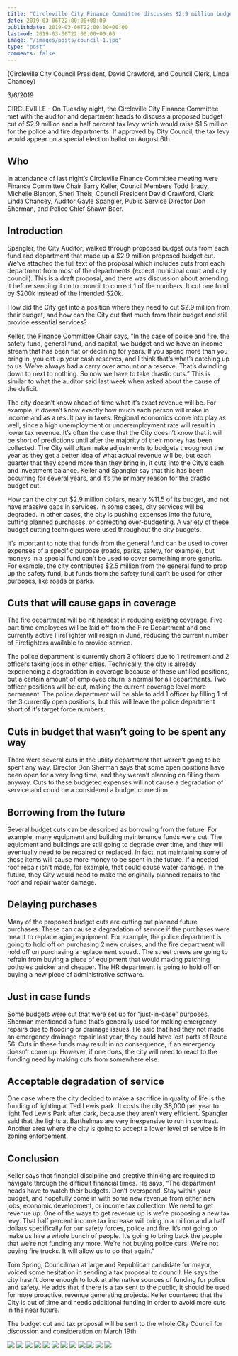 ```yaml
---
title: "Circleville City Finance Committee discusses $2.9 million budget cut and tax proposal"
date: 2019-03-06T22:00:00+00:00
publishdate: 2019-03-06T22:00:00+00:00
lastmod: 2019-03-06T22:00:00+00:00
image: "/images/posts/council-1.jpg"
type: "post"
comments: false
---
```

(Circleville City Council President, David Crawford, and Council Clerk, Linda Chancey)

3/6/2019

CIRCLEVILLE - On Tuesday night, the Circleville City Finance Committee met with the auditor and department heads to discuss a proposed budget cut of $2.9 million and a half percent tax levy which would raise $1.5 million for the police and fire departments. If approved by City Council, the tax levy would appear on a special election ballot on August 6th.

## Who
In attendance of last night’s Circleville Finance Committee meeting were Finance Committee Chair Barry Keller, Council Members Todd Brady, Michelle Blanton, Sheri Theis, Council President David Crawford, Clerk Linda Chancey, Auditor Gayle Spangler, Public Service Director Don Sherman, and Police Chief Shawn Baer.

## Introduction

Spangler, the City Auditor, walked through proposed budget cuts from each fund and department that made up a $2.9 million proposed budget cut. We’ve attached the full text of the proposal which includes cuts from each department from most of the departments (except municipal court and city council). This is a draft proposal, and there was discussion about amending it before sending it on to council to correct 1 of the numbers. It cut one fund by $200k instead of the intended $20k.

How did the City get into a position where they need to cut $2.9 million from their budget, and how can the City cut that much from their budget and still provide essential services? 

Keller, the Finance Committee Chair says, “In the case of police and fire, the safety fund, general fund, and capital, we budget and we have an income stream that has been flat or declining for years. If you spend more than you bring in, you eat up your cash reserves, and I think that’s what’s catching up to us. We’ve always had a carry over amount or a reserve. That’s dwindling down to next to nothing. So now we have to take drastic cuts.” This is similar to what the auditor said last week when asked about the cause of the deficit.

The city doesn’t know ahead of time what it’s exact revenue will be. For example, it doesn’t know exactly how much each person will make in income and as a result pay in taxes. Regional economics come into play as well, since a high unemployment or underemployment rate will result in lower tax revenue. It’s often the case that the City doesn’t know that it will be short of predictions until after the majority of their money has been collected. The City will often make adjustments to budgets throughout the year as they get a better idea of what actual revenue will be, but each quarter that they spend more than they bring in, it cuts into the City’s cash and investment balance. Keller and Spangler say that this has been occurring for several years, and it’s the primary reason for the drastic budget cut. 

How can the city cut $2.9 million dollars, nearly %11.5 of its budget, and not have massive gaps in services. In some cases, city services will be degraded. In other cases, the city is pushing expenses into the future, cutting planned purchases, or correcting over-budgeting. A variety of these budget cutting techniques were used throughout the city budgets.

It’s important to note that funds from the general fund can be used to cover expenses of a specific purpose (roads, parks, safety, for example), but moneys in a special fund can’t be used to cover something more generic. For example, the city contributes $2.5 million from the general fund to prop up the safety fund, but funds from the safety fund can’t be used for other purposes, like roads or parks.

## Cuts that will cause gaps in coverage
The fire department will be hit hardest in reducing existing coverage. Five part time employees will be laid off from the Fire Department and one currently active FireFighter will resign in June, reducing the current number of Firefighters available to provide service.

The police department is currently short 3 officers due to 1 retirement and 2 officers taking jobs in other cities. Technically, the city is already experiencing a degradation in coverage because of these unfilled positions, but a certain amount of employee churn is normal for all departments. Two officer positions will be cut, making the current coverage level more permanent. The police department will be able to add 1 officer by filling 1 of the 3 currently open positions, but this will leave the police department short of it’s target force numbers.

## Cuts in budget that wasn’t going to be spent any way
There were several cuts in the utility department that weren’t going to be spent any way. Director Don Sherman says that some open positions have been open for a very long time, and they weren’t planning on filling them anyway. Cuts to these budgeted expenses will not cause a degradation of service and could be a considered a budget correction.

## Borrowing from the future
Several budget cuts can be described as borrowing from the future. For example, many equipment and building maintenance funds were cut. The equipment and buildings are still going to degrade over time, and they will eventually need to be repaired or replaced. In fact, not maintaining some of these items will cause more money to be spent in the future. If a needed roof repair isn’t made, for example, that could cause water damage. In the future, they City would need to make the originally planned repairs to the roof and repair water damage.

## Delaying purchases
Many of the proposed budget cuts are cutting out planned future purchases. These can cause a degradation of service if the purchases were meant to replace aging equipment. For example, the police department is going to hold off on purchasing 2 new cruises, and the fire department will hold off on purchasing a replacement squad.. The street crews are going to refrain from buying a piece of equipment that would making patching potholes quicker and cheaper. The HR department is going to hold off on buying a new piece of administrative software.

## Just in case funds
Some budgets were cut that were set up for “just-in-case” purposes. Sherman mentioned a fund that’s generally used for making emergency repairs due to flooding or drainage issues. He said that had they not made an emergency drainage repair last year, they could have lost parts of Route 56. Cuts in these funds may result in no consequence, if an emergency doesn’t come up. However, if one does, the city will need to react to the funding need by making cuts from somewhere else.

## Acceptable degradation of service
One case where the city decided to make a sacrifice in quality of life is the funding of lighting at Ted Lewis park. It costs the city $8,000 per year to light Ted Lewis Park after dark, because they aren’t very efficient. Spangler said that the lights at Barthelmas are very inexpensive to run in contrast. Another area where the city is going to accept a lower level of service is in zoning enforcement.

## Conclusion
Keller says that financial discipline and creative thinking are required to navigate through the difficult financial times. He says, “The department heads have to watch their budgets. Don’t overspend. Stay within your budget, and hopefully come in with some new revenue from either new jobs, economic development, or income tax collection. We need to get revenue up. One of the ways to get revenue up is we’re proposing a new tax levy.  That half percent income tax increase will bring in a million and a half dollars specifically for our safety forces, police and fire. It’s not going to make us hire a whole bunch of people. It’s going to bring back the people that we’re not funding any more. We’re not buying police cars. We’re not buying fire trucks.  It will allow us to do that again.”

Tom Spring, Councilman at large and Republican candidate for mayor, voiced some hesitation in sending a tax proposal to council. He says the city hasn’t done enough to look at alternative sources of funding for police and safety. He adds that if there is a tax sent to the public, it should be used for more proactive, revenue generating projects. Keller countered that the City is out of time and needs additional funding in order to avoid more cuts in the near future.

The budget cut and tax proposal will be sent to the whole City Council for discussion and consideration on March 19th.

![](images/posts/budget_cut01.jpg)
![](images/posts/budget_cut02.jpg)
![](images/posts/budget_cut03.jpg)
![](images/posts/budget_cut04.jpg)
![](images/posts/budget_cut05.jpg)
![](images/posts/budget_cut06.jpg)
![](images/posts/budget_cut07.jpg)
![](images/posts/budget_cut08.jpg)
![](images/posts/budget_cut09.jpg)
![](images/posts/budget_cut10.jpg)
![](images/posts/budget_cut11.jpg)
![](images/posts/budget_cut12s.jpg)